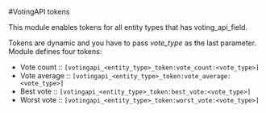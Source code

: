 #VotingAPI tokens

This module enables tokens for all entity types that has voting_api_field.

Tokens are dynamic and you have to pass _vote_type_ as the last parameter.
Module defines four tokens:
 - Vote count :: `[votingapi_<entity_type>_token:vote_count:<vote_type>]`
 - Vote average :: `[votingapi_<entity_type>_token:vote_average:<vote_type>]`
 - Best vote :: `[votingapi_<entity_type>_token:best_vote:<vote_type>]`
 - Worst vote :: `[votingapi_<entity_type>_token:worst_vote:<vote_type>]`

